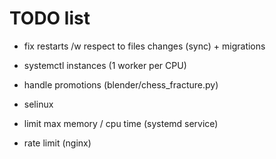 # TODO list

* fix restarts /w respect to files changes (sync) + migrations
* systemctl instances (1 worker per CPU)

* handle promotions (blender/chess_fracture.py)
* selinux
* limit max memory / cpu time (systemd service)
* rate limit (nginx)
